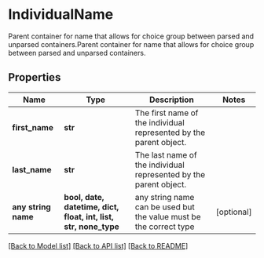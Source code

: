 # IndividualName

Parent container for name that allows for choice group between parsed and unparsed containers.Parent container for name that allows for choice group between parsed and unparsed containers.

## Properties
Name | Type | Description | Notes
------------ | ------------- | ------------- | -------------
**first_name** | **str** | The first name of the individual represented by the parent object. | 
**last_name** | **str** | The last name of the individual represented by the parent object. | 
**any string name** | **bool, date, datetime, dict, float, int, list, str, none_type** | any string name can be used but the value must be the correct type | [optional]

[[Back to Model list]](../README.md#documentation-for-models) [[Back to API list]](../README.md#documentation-for-api-endpoints) [[Back to README]](../README.md)


